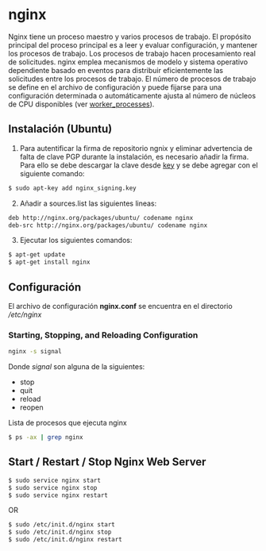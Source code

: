 # nginx

Nginx tiene un proceso maestro y varios procesos de trabajo. El propósito principal del proceso principal es a leer y evaluar configuración, y mantener los procesos de trabajo. Los procesos de trabajo hacen procesamiento real de solicitudes. nginx emplea mecanismos de modelo y sistema operativo dependiente basado en eventos para distribuir eficientemente las solicitudes entre los procesos de trabajo. El número de procesos de trabajo se define en el archivo de configuración y puede fijarse para una configuración determinada o automáticamente ajusta al número de núcleos de CPU disponibles (ver [worker_processes]).

## Instalación (Ubuntu)

1. Para autentificar la firma de repositorio ngnix y eliminar advertencia de falta de clave PGP durante la instalación,
es necesario añadir la firma. Para ello se debe descargar la clave desde [key] y se debe agregar con el siguiente comando:

```sh
$ sudo apt-key add nginx_signing.key
``` 

2. Añadir a sources.list las siguientes lineas:

```sh
deb http://nginx.org/packages/ubuntu/ codename nginx
deb-src http://nginx.org/packages/ubuntu/ codename nginx
```

3. Ejecutar los siguientes comandos:

```sh
$ apt-get update
$ apt-get install nginx
```

## Configuración

El archivo de configuración **nginx.conf** se encuentra en el directorio  */etc/nginx*

### Starting, Stopping, and Reloading Configuration

```sh
nginx -s signal
```

Donde *signal* son alguna de la siguientes:

- stop
- quit 
- reload 
- reopen 

Lista de procesos que ejecuta nginx

```sh
$ ps -ax | grep nginx
```

## Start / Restart / Stop Nginx Web Server

```sh
$ sudo service nginx start
$ sudo service nginx stop
$ sudo service nginx restart
```

OR

```sh
$ sudo /etc/init.d/nginx start
$ sudo /etc/init.d/nginx stop
$ sudo /etc/init.d/nginx restart
```




[key]: http://nginx.org/keys/nginx_signing.key
[worker_processes]: http://nginx.org/en/docs/ngx_core_module.html#worker_processes